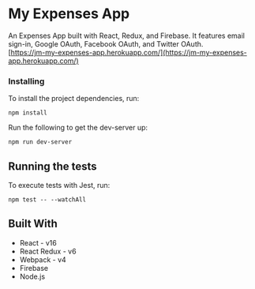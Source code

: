 # My Expenses App
An Expenses App built with React, Redux, and Firebase.
It features email sign-in, Google OAuth, Facebook OAuth, and Twitter OAuth.<br/>
[https://jm-my-expenses-app.herokuapp.com/](https://jm-my-expenses-app.herokuapp.com/)

### Installing

To install the project dependencies, run:

```
npm install
```

Run the following to get the dev-server up:
```
npm run dev-server
```

## Running the tests

To execute tests with Jest, run:
```
npm test -- --watchAll
```

## Built With

- React - v16
- React Redux - v6
- Webpack - v4
- Firebase
- Node.js

